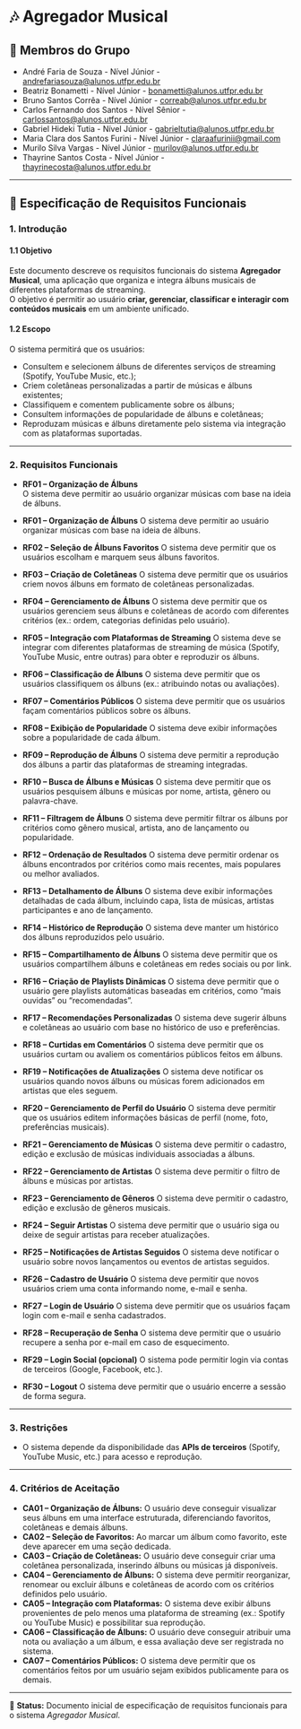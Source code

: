 # 🎶 Agregador Musical

## 👥 Membros do Grupo  
- André Faria de Souza          - Nível Júnior - andrefariasouza@alunos.utfpr.edu.br  
- Beatriz Bonametti             - Nível Júnior - bonametti@alunos.utfpr.edu.br  
- Bruno Santos Corrêa           - Nível Júnior - correab@alunos.utfpr.edu.br  
- Carlos Fernando dos Santos    - Nível Sênior - carlossantos@alunos.utfpr.edu.br  
- Gabriel Hideki Tutia          - Nível Júnior - gabrieltutia@alunos.utfpr.edu.br  
- Maria Clara dos Santos Furini - Nível Júnior - claraafurinii@gmail.com  
- Murilo Silva Vargas           - Nível Júnior - murilov@alunos.utfpr.edu.br  
- Thayrine Santos Costa         - Nível Júnior - thayrinecosta@alunos.utfpr.edu.br  

---

## 📌 Especificação de Requisitos Funcionais  

### 1. Introdução  

#### 1.1 Objetivo  
Este documento descreve os requisitos funcionais do sistema **Agregador Musical**, uma aplicação que organiza e integra álbuns musicais de diferentes plataformas de streaming.  
O objetivo é permitir ao usuário **criar, gerenciar, classificar e interagir com conteúdos musicais** em um ambiente unificado.  

#### 1.2 Escopo  
O sistema permitirá que os usuários:  
- Consultem e selecionem álbuns de diferentes serviços de streaming (Spotify, YouTube Music, etc.);  
- Criem coletâneas personalizadas a partir de músicas e álbuns existentes;  
- Classifiquem e comentem publicamente sobre os álbuns;  
- Consultem informações de popularidade de álbuns e coletâneas;  
- Reproduzam músicas e álbuns diretamente pelo sistema via integração com as plataformas suportadas.  

---

### 2. Requisitos Funcionais  

* **RF01 – Organização de Álbuns**  
  O sistema deve permitir ao usuário organizar músicas com base na ideia de álbuns.  

* **RF01 – Organização de Álbuns**
  O sistema deve permitir ao usuário organizar músicas com base na ideia de álbuns.

* **RF02 – Seleção de Álbuns Favoritos**
  O sistema deve permitir que os usuários escolham e marquem seus álbuns favoritos.

* **RF03 – Criação de Coletâneas**
  O sistema deve permitir que os usuários criem novos álbuns em formato de coletâneas personalizadas.

* **RF04 – Gerenciamento de Álbuns**
  O sistema deve permitir que os usuários gerenciem seus álbuns e coletâneas de acordo com diferentes critérios (ex.: ordem, categorias definidas pelo usuário).

* **RF05 – Integração com Plataformas de Streaming**
  O sistema deve se integrar com diferentes plataformas de streaming de música (Spotify, YouTube Music, entre outras) para obter e reproduzir os álbuns.

* **RF06 – Classificação de Álbuns**
  O sistema deve permitir que os usuários classifiquem os álbuns (ex.: atribuindo notas ou avaliações).

* **RF07 – Comentários Públicos**
  O sistema deve permitir que os usuários façam comentários públicos sobre os álbuns.

* **RF08 – Exibição de Popularidade**
  O sistema deve exibir informações sobre a popularidade de cada álbum.

* **RF09 – Reprodução de Álbuns**
  O sistema deve permitir a reprodução dos álbuns a partir das plataformas de streaming integradas.

* **RF10 – Busca de Álbuns e Músicas**
  O sistema deve permitir que os usuários pesquisem álbuns e músicas por nome, artista, gênero ou palavra-chave.

* **RF11 – Filtragem de Álbuns**
  O sistema deve permitir filtrar os álbuns por critérios como gênero musical, artista, ano de lançamento ou popularidade.

* **RF12 – Ordenação de Resultados**
  O sistema deve permitir ordenar os álbuns encontrados por critérios como mais recentes, mais populares ou melhor avaliados.

* **RF13 – Detalhamento de Álbuns**
  O sistema deve exibir informações detalhadas de cada álbum, incluindo capa, lista de músicas, artistas participantes e ano de lançamento.

* **RF14 – Histórico de Reprodução**
  O sistema deve manter um histórico dos álbuns reproduzidos pelo usuário.

* **RF15 – Compartilhamento de Álbuns**
  O sistema deve permitir que os usuários compartilhem álbuns e coletâneas em redes sociais ou por link.

* **RF16 – Criação de Playlists Dinâmicas**
  O sistema deve permitir que o usuário gere playlists automáticas baseadas em critérios, como “mais ouvidas” ou “recomendadas”.

* **RF17 – Recomendações Personalizadas**
  O sistema deve sugerir álbuns e coletâneas ao usuário com base no histórico de uso e preferências.

* **RF18 – Curtidas em Comentários**
  O sistema deve permitir que os usuários curtam ou avaliem os comentários públicos feitos em álbuns.

* **RF19 – Notificações de Atualizações**
  O sistema deve notificar os usuários quando novos álbuns ou músicas forem adicionados em artistas que eles seguem.

* **RF20 – Gerenciamento de Perfil do Usuário**
  O sistema deve permitir que os usuários editem informações básicas de perfil (nome, foto, preferências musicais).

* **RF21 – Gerenciamento de Músicas**
  O sistema deve permitir o cadastro, edição e exclusão de músicas individuais associadas a álbuns.

* **RF22 – Gerenciamento de Artistas**
  O sistema deve permitir o filtro de álbuns e músicas por artistas.

* **RF23 – Gerenciamento de Gêneros**
  O sistema deve permitir o cadastro, edição e exclusão de gêneros musicais.

* **RF24 – Seguir Artistas**
  O sistema deve permitir que o usuário siga ou deixe de seguir artistas para receber atualizações.

* **RF25 – Notificações de Artistas Seguidos**
  O sistema deve notificar o usuário sobre novos lançamentos ou eventos de artistas seguidos.

* **RF26 – Cadastro de Usuário**
  O sistema deve permitir que novos usuários criem uma conta informando nome, e-mail e senha.

* **RF27 – Login de Usuário**
  O sistema deve permitir que os usuários façam login com e-mail e senha cadastrados.

* **RF28 – Recuperação de Senha**
  O sistema deve permitir que o usuário recupere a senha por e-mail em caso de esquecimento.

* **RF29 – Login Social (opcional)**
  O sistema pode permitir login via contas de terceiros (Google, Facebook, etc.).

* **RF30 – Logout**
  O sistema deve permitir que o usuário encerre a sessão de forma segura.

---

### 3. Restrições  

- O sistema depende da disponibilidade das **APIs de terceiros** (Spotify, YouTube Music, etc.) para acesso e reprodução.  

---

### 4. Critérios de Aceitação  

- **CA01 – Organização de Álbuns:** O usuário deve conseguir visualizar seus álbuns em uma interface estruturada, diferenciando favoritos, coletâneas e demais álbuns.  
- **CA02 – Seleção de Favoritos:** Ao marcar um álbum como favorito, este deve aparecer em uma seção dedicada.  
- **CA03 – Criação de Coletâneas:** O usuário deve conseguir criar uma coletânea personalizada, inserindo álbuns ou músicas já disponíveis.  
- **CA04 – Gerenciamento de Álbuns:** O sistema deve permitir reorganizar, renomear ou excluir álbuns e coletâneas de acordo com os critérios definidos pelo usuário.  
- **CA05 – Integração com Plataformas:** O sistema deve exibir álbuns provenientes de pelo menos uma plataforma de streaming (ex.: Spotify ou YouTube Music) e possibilitar sua reprodução.  
- **CA06 – Classificação de Álbuns:** O usuário deve conseguir atribuir uma nota ou avaliação a um álbum, e essa avaliação deve ser registrada no sistema.  
- **CA07 – Comentários Públicos:** O sistema deve permitir que os comentários feitos por um usuário sejam exibidos publicamente para os demais.  

---

📖 **Status:** Documento inicial de especificação de requisitos funcionais para o sistema *Agregador Musical*.  
